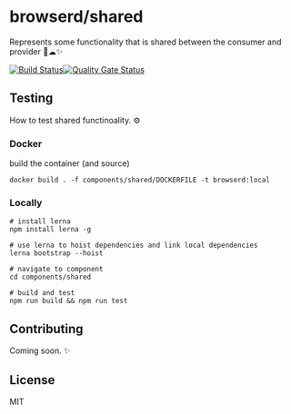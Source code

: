 # browserd/shared

Represents some functionality that is shared between the consumer and provider 🤕☁✨

[![Build Status](https://dev.azure.com/bengreenier/browserd/_apis/build/status/shared?branchName=master)](https://dev.azure.com/bengreenier/browserd/_build/latest?definitionId=12&branchName=master)[![Quality Gate Status](https://sonarcloud.io/api/project_badges/measure?project=bengreenier_browserd&metric=alert_status)](https://sonarcloud.io/dashboard?id=bengreenier_browserd)

## Testing

How to test shared functinoality. ⚙

### Docker

build the container (and source)
```
docker build . -f components/shared/DOCKERFILE -t browserd:local
```

### Locally
```
# install lerna
npm install lerna -g

# use lerna to hoist dependencies and link local dependencies
lerna bootstrap --hoist

# navigate to component
cd components/shared

# build and test
npm run build && npm run test
```

## Contributing

Coming soon. ✨

## License

MIT
